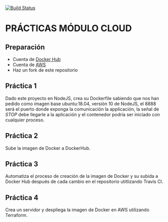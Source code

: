 [![Build Status](https://travis-ci.org/JoseLuisRNP/cloud-lab.svg?branch=master)](https://travis-ci.org/JoseLuisRNP/cloud-lab)

# PRÁCTICAS MÓDULO CLOUD

## Preparación

* Cuenta de [Docker Hub](https://hub.docker.com/)
* Cuenta de [AWS](http://aws.amazon.com/)
* Haz un fork de este repositorio

## Práctica 1

Dado este proyecto en NodeJS, crea su Dockerfile sabiendo que nos han pedido como imagen base ubuntu:18.04, versión 10 de NodeJS, el 8888 será el puerto donde exponga la comunicación la applicación, la señal de *STOP* debe llegarle a la aplicación y el contenedor podría ser iniciado con cualquier proceso.

## Práctica 2

Sube la imagen de Docker a DockerHub.

## Práctica 3

Automatiza el proceso de creación de la imagen de Docker y su subida a Docker Hub después de cada cambio en el repositorio utitlizando Travis CI.

## Práctica 4

Crea un servidor y despliega la imagen de Docker en AWS utilizando Terraform.
